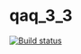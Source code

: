 # qaq_3_3

[![Build status](https://ci.appveyor.com/api/projects/status/1g1m2tdw0a3yjfht?svg=true)](https://ci.appveyor.com/project/KonstantinVilkov/qaq-3-3)
